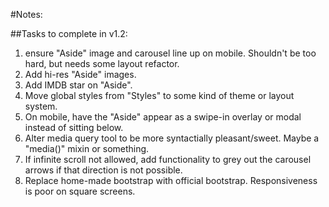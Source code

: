 #Notes:

##Tasks to complete in v1.2:

1. ensure "Aside" image and carousel line up on mobile. Shouldn't be too hard, but needs some layout refactor.
2. Add hi-res "Aside" images.
3. Add IMDB star on "Aside".
4. Move global styles from "Styles" to some kind of theme or layout system.
5. On mobile, have the "Aside" appear as a swipe-in overlay or modal instead of sitting below.
6. Alter media query tool to be more syntactially pleasant/sweet. Maybe a "media()" mixin or something.
7. If infinite scroll not allowed, add functionality to grey out the carousel arrows if that direction is not possible.
8. Replace home-made bootstrap with official bootstrap. Responsiveness is poor on square screens.
